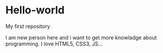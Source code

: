 # Hello-world
My first repository

I am new person here and i want to get more knowladge about programming. 
I love HTML5, CSS3, JS...
